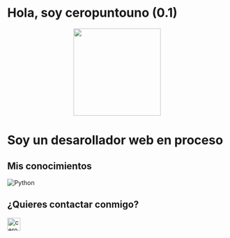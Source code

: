 # Hola, soy ceropuntouno (0.1)

<p align="center">

  <img src="https://imgur.com/ce8e7943-34cb-46c3-9177-87860c385c4b" height="200" />
</p>

# Soy un desarollador web en proceso

## Mis conocimientos

<p align="left"> 

   <a>
    <img alt="Python" src="https://img.shields.io/badge/Python%20-%2314354C.svg?logo=python&logoColor=white">
  </a>
  &emsp;

## ¿Quieres contactar conmigo?
<p align="left">
  <a href="https://t.me/ceropuntounoo" target="blank"><img align="center"
      src="https://upload.wikimedia.org/wikipedia/commons/8/82/Telegram_logo.svg"
      alt="ceropuntounoo" height="30" width="auto" /></a>
</p>
